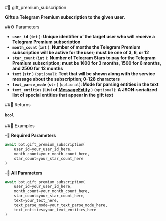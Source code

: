 #🔧 gift_premium_subscription

**Gifts a Telegram Premium subscription to the given user.**

##⚙️ Parameters

- **`user_id`** (**`int`** ): **Unique identifier of the target user who will receive a Telegram Premium subscription**
- **`month_count`** (**`int`** ): **Number of months the Telegram Premium subscription will be active for the user; must be one of 3, 6, or 12**
- **`star_count`** (**`int`** ): **Number of Telegram Stars to pay for the Telegram Premium subscription; must be 1000 for 3 months, 1500 for 6 months, and 2500 for 12 months**
- **`text`** (**`str`** ) (`optional`): **Text that will be shown along with the service message about the subscription; 0-128 characters**
- **`text_parse_mode`** (**`str`** ) (`optional`): **Mode for parsing entities in the text**
- **`text_entities`** (**List of [MessageEntity](../types/MessageEntity.md)** ) (`optional`): **A JSON-serialized list of special entities that appear in the gift text**

##📲 Returns

#### `bool`

##📀 Examples

-🪫 **Required Parameters**

```python
await bot.gift_premium_subscription(
    user_id=your_user_id_here,
    month_count=your_month_count_here,
    star_count=your_star_count_here
)
```

-🔋 **All Parameters**

```python
await bot.gift_premium_subscription(
    user_id=your_user_id_here,
    month_count=your_month_count_here,
    star_count=your_star_count_here,
    text=your_text_here,
    text_parse_mode=your_text_parse_mode_here,
    text_entities=your_text_entities_here
)
```
